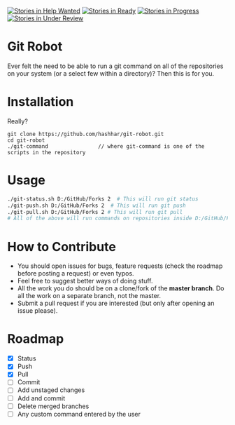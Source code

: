 [![Stories in Help Wanted](https://badge.waffle.io/hashhar/git-robot.png?label=help%20wanted&title=Help%20Wanted/Backlog)](https://waffle.io/hashhar/git-robot)
[![Stories in Ready](https://badge.waffle.io/hashhar/git-robot.png?label=ready&title=Ready)](https://waffle.io/hashhar/git-robot)
[![Stories in Progress](https://badge.waffle.io/hashhar/git-robot.png?label=in%20progress&title=In%20Progress)](https://waffle.io/hashhar/git-robot)
[![Stories in Under Review](https://badge.waffle.io/hashhar/git-robot.png?label=under%20review&title=Under%20Review)](https://waffle.io/hashhar/git-robot)

# Git Robot

Ever felt the need to be able to run a git command on all of the repositories on your system (or a select few within a directory)? Then this is for you.

# Installation

Really?
```
git clone https://github.com/hashhar/git-robot.git
cd git-robot
./git-command                // where git-command is one of the scripts in the repository
```

# Usage

```bash
./git-status.sh D:/GitHub/Forks 2  # This will run git status
./git-push.sh D:/GitHub/Forks 2  # This will run git push
./git-pull.sh D:/GitHub/Forks 2 # This will run git pull
# All of the above will run commands on repositories inside D:/GitHub/Forks and will search only 2 subdirectories deep
```

# How to Contribute

- You should open issues for bugs, feature requests (check the roadmap before posting a request) or even typos.
- Feel free to suggest better ways of doing stuff.
- All the work you do should be on a clone/fork of the **master branch**. Do all the work on a separate branch, not the master.
- Submit a pull request if you are interested (but only after opening an issue please).

# Roadmap

- [x] Status
- [x] Push
- [x] Pull
- [ ] Commit
- [ ] Add unstaged changes
- [ ] Add and commit
- [ ] Delete merged branches
- [ ] Any custom command entered by the user